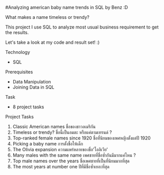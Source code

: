 #Analyzing american baby name trends in SQL by Benz :D

What makes a name timeless or trendy? 

This project I use SQL to analyze most usual business requirement to get the results. 

Let's take a look at my code and result set! :)

Technology 
  - SQL

Prerequisites
  - Data Manipulation
  - Joining Data in SQL

Task
  - 8 project tasks

Project Tasks 
  1. Classic American names ชื่อของชาวอเมริกัน
  2. Timeless or trendy? ชื่อนี้เป็นอมตะ หรือแค่ตามเทรนด์ ?
  3. Top-ranked female names since 1920 ชื่อที่นิยมของเพศหญิงตั้งแต่ปี 1920
  4. Picking a baby name การตั้งชื่อให้เด็ก
  5. The Olivia expansion ความแพร่หลายของชื่อ'โอลิเวีย'
  6. Many males with the same name เพศชายที่ชื่อซ้ำกันมีมากแค่ไหน ?
  7. Top male names over the years ชื่อเพศชายที่เป็นที่นิยมมากที่สุด
  8. The most years at number one ปีที่มีชื่อซ้ำเยอะที่สุด
  
